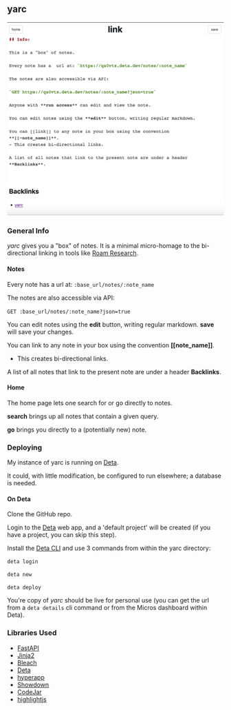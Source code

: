 ## yarc


![yarc](assets/yarc.png)

### General Info

*yarc* gives you a "box" of notes. It is a minimal micro-homage to the bi-directional linking in tools like [Roam Research](https://roamresearch.com/).

#### Notes

Every note has a url at: `:base_url/notes/:note_name`

The notes are also accessible via API:

`GET :base_url/notes/:note_name?json=true`

You can edit notes using the **edit** button, writing regular markdown. **save** will save your changes.

You can link to any note in your box using the convention **[[note_name]]**.
- This creates bi-directional links. 

A list of all notes that link to the present note are under a header **Backlinks**.

#### Home

The home page lets one search for or go directly to notes.

**search** brings up all notes that contain a given query.

**go** brings you directly to a (potentially new) note.




### Deploying

My instance of yarc is running on [Deta](https://www.deta.sh/).

It could, with little modification, be configured to run elsewhere; a database is needed.

#### On Deta
Clone the GitHub repo.

Login to the [Deta](https://web.deta.sh/) web app, and a 'default project' will be created (if you have a project, you can skip this step).

Install the [Deta CLI](https://docs.deta.sh/docs/cli/install) and use 3 commands from within the yarc directory:

```
deta login
```

```
deta new
```

```
deta deploy
```

You're copy of *yarc* should be live for personal use (you can get the url from a `deta details` cli command or from the Micros dashboard within Deta).

### Libraries Used

- [FastAPI](https://fastapi.tiangolo.com/)
- [Jinja2](https://jinja.palletsprojects.com/en/2.11.x/)
- [Bleach](https://bleach.readthedocs.io/en/latest/clean.html)
- [Deta](https://www.deta.sh/)
- [hyperapp](https://github.com/jorgebucaran/hyperapp)
- [Showdown](http://showdownjs.com/)
- [CodeJar](https://github.com/antonmedv/codejar)
- [highlightjs](https://highlightjs.org/usage/)
